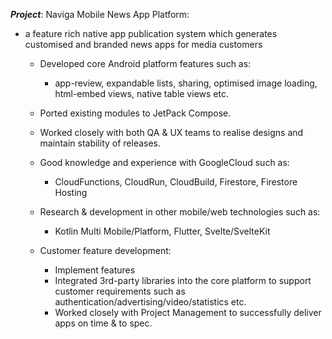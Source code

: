 **_Project_**: Naviga Mobile News App Platform: 
* a feature rich native app publication system which generates customised and branded news apps for media customers
	* Developed core Android platform features such as:
		* app-review, expandable lists, sharing, optimised image loading, html-embed views, native table views etc.
	* Ported existing modules to JetPack Compose.
	* Worked closely with both QA & UX teams to realise designs and maintain stability of releases.
	* Good knowledge and experience with GoogleCloud such as:
		* CloudFunctions, CloudRun, CloudBuild, Firestore, Firestore Hosting
	* Research & development in other mobile/web technologies such as:
		* Kotlin Multi Mobile/Platform, Flutter, Svelte/SvelteKit

	* Customer feature development:
		* Implement features 
		* Integrated 3rd-party libraries into the core platform to support customer requirements such as authentication/advertising/video/statistics etc.
		* Worked closely with Project Management to successfully deliver apps on time & to spec.
